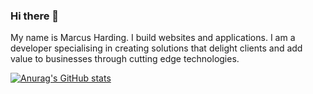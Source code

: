 ### Hi there 👋
My name is
Marcus Harding.
I build websites and applications.
I am a developer specialising in creating solutions that delight clients and add value to businesses through cutting edge technologies.

[![Anurag's GitHub stats](https://github-readme-stats.vercel.app/api?username=marcusharding)](https://github.com/anuraghazra/github-readme-stats)
